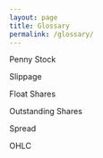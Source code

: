```yaml
---
layout: page
title: Glossary
permalink: /glossary/
---
```


Penny Stock

Slippage

Float Shares

Outstanding Shares

Spread

OHLC